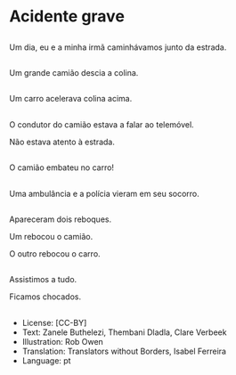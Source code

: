 # Acidente grave

##
Um dia, eu e a minha irmã caminhávamos junto da estrada.

##
Um grande camião descia a colina.

##
Um carro acelerava colina acima.

##
O condutor do camião estava a falar ao telemóvel.

Não estava atento à estrada.

##
O camião embateu no carro!

##
Uma ambulância e a polícia vieram em seu socorro.

##
Apareceram dois reboques.

Um rebocou o camião.

O outro rebocou o carro.

##
Assistimos a tudo.

Ficamos chocados.

##
* License: [CC-BY]
* Text: Zanele Buthelezi, Thembani Dladla, Clare Verbeek
* Illustration: Rob Owen
* Translation: Translators without Borders, Isabel Ferreira
* Language: pt
